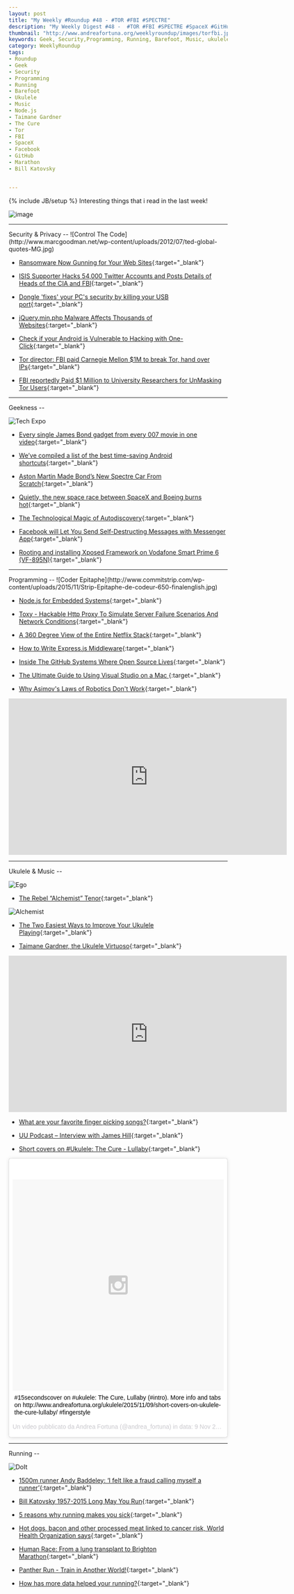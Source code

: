 ```yaml
---
layout: post
title: "My Weekly #Roundup #48 - #TOR #FBI #SPECTRE"
description: "My Weekly Digest #48 -  #TOR #FBI #SPECTRE #SpaceX #GitHub #Marathon"
thumbnail: "http://www.andreafortuna.org/weeklyroundup/images/torfbi.jpg"
keywords: Geek, Security,Programming, Running, Barefoot, Music, ukulele, transcription, Taimane Gardner, SpaceX, Boeing, Android, Node.js, Tor, FBI, facebook, VF-895N, The Cure, Lullaby, Marathon, Bill Katovsky
category: WeeklyRoundup
tags: 
- Roundup
- Geek
- Security
- Programming
- Running
- Barefoot
- Ukulele
- Music
- Node.js
- Taimane Gardner
- The Cure
- Tor
- FBI
- SpaceX
- Facebook
- GitHub
- Marathon
- Bill Katovsky


---
```

{% include JB/setup %}
Interesting things that i read in the last week!

![image](/weeklyroundup/images/torfbi.jpg)
<!-- more -->
<hr/>
Security & Privacy
--
![Control The Code](http://www.marcgoodman.net/wp-content/uploads/2012/07/ted-global-quotes-MG.jpg)

- [Ransomware Now Gunning for Your Web Sites](http://krebsonsecurity.com/2015/11/ransomware-now-gunning-for-your-web-sites/){:target="_blank"}

- [ISIS Supporter Hacks 54,000 Twitter Accounts and Posts Details of Heads of the CIA and FBI](http://thehackernews.com/2015/11/hacking-twitter-account.html){:target="_blank"}

- [Dongle 'fixes' your PC's security by killing your USB port](http://www.engadget.com/2015/11/08/usb-killer/){:target="_blank"}

- [jQuery.min.php Malware Affects Thousands of Websites](https://blog.sucuri.net/2015/11/jquery-min-php-malware-affects-thousands-of-websites.html){:target="_blank"}

- [Check if your Android is Vulnerable to Hacking with One-Click](https://freedomhacker.net/check-if-your-android-is-vulnerable-hacking-with-one-click-4738/){:target="_blank"}

- [Tor director: FBI paid Carnegie Mellon $1M to break Tor, hand over IPs](http://arstechnica.com/tech-policy/2015/11/tor-director-fbi-paid-carnegie-mellon-1m-to-break-tor-hand-over-ips/){:target="_blank"}

- [FBI reportedly Paid $1 Million to University Researchers for UnMasking Tor Users](http://thehackernews.com/2015/11/fbi-tor-unmask.html){:target="_blank"}


<hr/>
Geekness
--

![Tech Expo](http://www.commitstrip.com/wp-content/uploads/2015/10/Strip-Retour-de-conf%C3%A9rence-650-finalenglish1.jpg)

- [Every single James Bond gadget from every 007 movie in one video](http://bgr.com/2015/11/06/spectre-release-date-james-bond-gadgets-video/){:target="_blank"}

- [We’ve compiled a list of the best time-saving Android shortcuts](http://bgr.com/2015/11/06/android-tips-and-tricks-best-shortcuts/){:target="_blank"}

- [Aston Martin Made Bond’s New Spectre Car From Scratch](http://www.wired.com/2015/11/aston-martin-made-bonds-new-spectre-car-from-scratch/){:target="_blank"}

- [Quietly, the new space race between SpaceX and Boeing burns hot](http://arstechnica.com/science/2015/11/quietly-the-new-space-race-between-spacex-and-boeing-burns-hot/){:target="_blank"}

- [The Technological Magic of Autodiscovery](http://recode.net/2015/11/12/the-technological-magic-of-autodiscovery/){:target="_blank"}

- [Facebook will Let You Send Self-Destructing Messages with Messenger App](http://thehackernews.com/2015/11/facebook-self-destruct.html){:target="_blank"}

- [Rooting and installing Xposed Framework on Vodafone Smart Prime 6 (VF-895N)](http://www.andreafortuna.org/technology/2015/11/10/root-and-installing-xposed-on-vodafone-smart-prime-6/){:target="_blank"}


<hr/>
Programming
--
![Coder Epitaphe](http://www.commitstrip.com/wp-content/uploads/2015/11/Strip-Epitaphe-de-codeur-650-finalenglish.jpg)

- [Node.js for Embedded Systems](http://embeddednodejs.com/chapters.html){:target="_blank"}

- [Toxy - Hackable Http Proxy To Simulate Server Failure Scenarios And Network Conditions](http://radar.andreafortuna.org/post/132993062027/toxy-hackable-http-proxy-to-simulate-server){:target="_blank"}

- [A 360 Degree View of the Entire Netflix Stack](http://highscalability.com/blog/2015/11/9/a-360-degree-view-of-the-entire-netflix-stack.html){:target="_blank"}

- [How to Write Express.js Middleware](http://stackabuse.com/how-to-write-express-js-middleware/){:target="_blank"}

- [Inside The GitHub Systems Where Open Source Lives](http://www.nextplatform.com/2015/09/24/inside-the-github-systems-where-open-source-lives/){:target="_blank"}

- [The Ultimate Guide to Using Visual Studio on a Mac ](https://stormpath.com/blog/ultimate-guide-to-using-visual-studio-on-a-mac/){:target="_blank"}

- [Why Asimov's Laws of Robotics Don't Work](https://www.youtube.com/watch?v=7PKx3kS7f4A&feature=share){:target="_blank"}

<iframe width="640" height="360" src="https://www.youtube.com/embed/7PKx3kS7f4A" frameborder="0" allowfullscreen></iframe>


<hr/>
Ukulele & Music
--

![Ego](http://i0.wp.com/ukeuniversity.net/wp-content/uploads/2015/06/Ukulele-Quote-jake-shumabukuro-no-ego-when-youre-a-ukulele-player.png)

- [The Rebel “Alchemist” Tenor](http://ukehunt.tumblr.com/post/132670825210/baanukulele-the-rebel-alchemist-tenor){:target="_blank"}

![Alchemist](http://41.media.tumblr.com/6bb35e1e660d1da644ae89de8a1ef009/tumblr_nxbqtzCFAE1rtrp0po8_1280.jpg)

- [The Two Easiest Ways to Improve Your Ukulele Playing](http://ukulelehunt.com/2015/11/11/the-two-easiest-ways-to-improve-your-ukulele-playing/){:target="_blank"}

- [Taimane Gardner, the Ukulele Virtuoso](https://www.youtube.com/watch?v=-yDM2hp78L4){:target="_blank"}

<iframe width="640" height="360" src="https://www.youtube.com/embed/-yDM2hp78L4" frameborder="0" allowfullscreen></iframe>

- [What are your favorite finger picking songs?](https://www.reddit.com/r/ukulele/comments/3s31dz/what_are_your_favorite_finger_picking_songs/){:target="_blank"}

- [UU Podcast – Interview with James Hill](http://ukuleleunderground.com/2015/11/uu-podcast-interview-with-james-hill/){:target="_blank"}

- [Short covers on #Ukulele: The Cure - Lullaby](http://www.andreafortuna.org/ukulele/2015/11/09/short-covers-on-ukulele-the-cure-lullaby/){:target="_blank"}

<blockquote class="instagram-media" data-instgrm-captioned data-instgrm-version="5" style=" background:#FFF; border:0; border-radius:3px; box-shadow:0 0 1px 0 rgba(0,0,0,0.5),0 1px 10px 0 rgba(0,0,0,0.15); margin: 1px; max-width:658px; padding:0; width:99.375%; width:-webkit-calc(100% - 2px); width:calc(100% - 2px);"><div style="padding:8px;"> <div style=" background:#F8F8F8; line-height:0; margin-top:40px; padding:50.0% 0; text-align:center; width:100%;"> <div style=" background:url(data:image/png;base64,iVBORw0KGgoAAAANSUhEUgAAACwAAAAsCAMAAAApWqozAAAAGFBMVEUiIiI9PT0eHh4gIB4hIBkcHBwcHBwcHBydr+JQAAAACHRSTlMABA4YHyQsM5jtaMwAAADfSURBVDjL7ZVBEgMhCAQBAf//42xcNbpAqakcM0ftUmFAAIBE81IqBJdS3lS6zs3bIpB9WED3YYXFPmHRfT8sgyrCP1x8uEUxLMzNWElFOYCV6mHWWwMzdPEKHlhLw7NWJqkHc4uIZphavDzA2JPzUDsBZziNae2S6owH8xPmX8G7zzgKEOPUoYHvGz1TBCxMkd3kwNVbU0gKHkx+iZILf77IofhrY1nYFnB/lQPb79drWOyJVa/DAvg9B/rLB4cC+Nqgdz/TvBbBnr6GBReqn/nRmDgaQEej7WhonozjF+Y2I/fZou/qAAAAAElFTkSuQmCC); display:block; height:44px; margin:0 auto -44px; position:relative; top:-22px; width:44px;"></div></div> <p style=" margin:8px 0 0 0; padding:0 4px;"> <a href="https://instagram.com/p/926rsQiuaS/" style=" color:#000; font-family:Arial,sans-serif; font-size:14px; font-style:normal; font-weight:normal; line-height:17px; text-decoration:none; word-wrap:break-word;" target="_blank">#15secondscover on #ukulele: The Cure, Lullaby (#intro). More info and tabs on http://www.andreafortuna.org/ukulele/2015/11/09/short-covers-on-ukulele-the-cure-lullaby/ #fingerstyle</a></p> <p style=" color:#c9c8cd; font-family:Arial,sans-serif; font-size:14px; line-height:17px; margin-bottom:0; margin-top:8px; overflow:hidden; padding:8px 0 7px; text-align:center; text-overflow:ellipsis; white-space:nowrap;">Un video pubblicato da Andrea Fortuna (@andrea_fortuna) in data: <time style=" font-family:Arial,sans-serif; font-size:14px; line-height:17px;" datetime="2015-11-09T08:53:50+00:00">9 Nov 2015 alle ore 00:53 PST</time></p></div></blockquote>
<script async defer src="//platform.instagram.com/en_US/embeds.js"></script>


<hr/>
Running
--

![DoIt](https://fbcdn-photos-f-a.akamaihd.net/hphotos-ak-xtp1/v/t1.0-0/p480x480/12112068_1063779180321575_5848298002740701847_n.jpg?oh=877e4175e4f9d6b2e062d21d4505bf6e&oe=56B463DD&__gda__=1454695672_bd7b5bba2397129629d106f0a5af65cf)

- [1500m runner Andy Baddeley: ‘I felt like a fraud calling myself a runner’](http://www.runnersworld.co.uk/interview/1500m-runner-andy-baddeley-i-felt-like-a-fraud-calling-myself-a-runner/14151.html){:target="_blank"}

- [Bill Katovsky 1957-2015 Long May You Run](http://naturalrunningcenter.com/2015/11/09/bill-katovsky-1957-2015/){:target="_blank"}

- [5 reasons why running makes you sick](http://www.runnersworld.co.uk/health/5-reasons-why-running-makes-you-sick/14184.html){:target="_blank"}

- [Hot dogs, bacon and other processed meat linked to cancer risk, World Health Organization says](http://mashable.com/2015/10/26/red-meat-cancer-world-health/#oKLVkqNkhgqF){:target="_blank"}

- [Human Race: From a lung transplant to Brighton Marathon](http://www.runnersworld.co.uk/interview/human-race-from-a-lung-transplant-to-brighton-marathon/14090.html){:target="_blank"}

- [Panther Run - Train in Another World!](http://panther.run/){:target="_blank"}

- [How has more data helped your running?](https://www.reddit.com/r/running/comments/3shrju/how_has_more_data_helped_your_running/){:target="_blank"}




